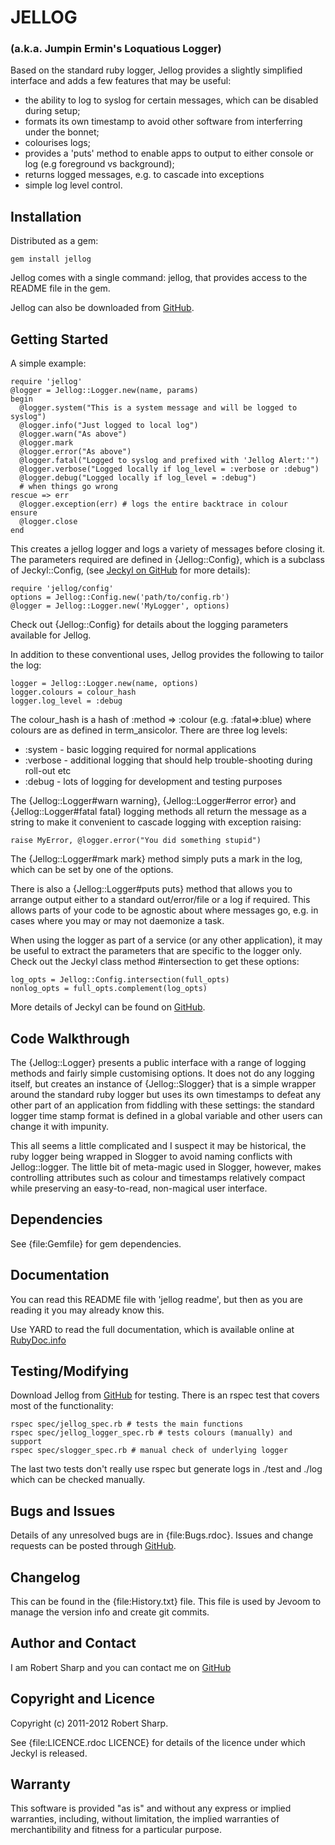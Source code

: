# JELLOG

### (a.k.a. Jumpin Ermin's Loquatious Logger)

Based on the standard ruby logger, Jellog provides a slightly simplified interface and
adds a few features that may be useful:

* the ability to log to syslog for certain messages, which can be disabled during 
  setup;
* formats its own timestamp to avoid other software from interferring under the bonnet;
* colourises logs;
* provides a 'puts' method to enable apps to output to either console or log (e.g foreground
  vs background);
* returns logged messages, e.g. to cascade into exceptions
* simple log level control.

## Installation

Distributed as a gem:

    gem install jellog
  
Jellog comes with a single command: jellog, that provides access to the README file in the gem.

Jellog can also be downloaded from [GitHub](https://github.com/osburn-sharp/jellog).

## Getting Started

A simple example:

    require 'jellog'
    @logger = Jellog::Logger.new(name, params)
    begin
      @logger.system("This is a system message and will be logged to syslog")
      @logger.info("Just logged to local log")
      @logger.warn("As above")
      @logger.mark
      @logger.error("As above")
      @logger.fatal("Logged to syslog and prefixed with 'Jellog Alert:'")
      @logger.verbose("Logged locally if log_level = :verbose or :debug")
      @logger.debug("Logged locally if log_level = :debug")
      # when things go wrong
    rescue => err
      @logger.exception(err) # logs the entire backtrace in colour
    ensure
      @logger.close
    end

This creates a jellog logger and logs a variety of messages before closing it. The parameters required 
are defined in {Jellog::Config}, which is a subclass of Jeckyl::Config, (see [Jeckyl on GitHub](https://github.com/osburn-sharp/jeckyl) 
for more details):

    require 'jellog/config'
    options = Jellog::Config.new('path/to/config.rb')
    @logger = Jellog::Logger.new('MyLogger', options)

Check out {Jellog::Config} for details about the logging parameters available for Jellog.

In addition to these conventional uses, Jellog provides the following to tailor the log:

    logger = Jellog::Logger.new(name, options)
    logger.colours = colour_hash
    logger.log_level = :debug

The colour_hash is a hash of :method => :colour (e.g. :fatal=>:blue) where colours are as defined
in term_ansicolor. There are three log levels:

* :system - basic logging required for normal applications
* :verbose - additional logging that should help trouble-shooting during roll-out etc
* :debug - lots of logging for development and testing purposes

The {Jellog::Logger#warn warning}, {Jellog::Logger#error error} and {Jellog::Logger#fatal fatal} logging methods all return the message as
a string to make it convenient to cascade logging with exception raising:

    raise MyError, @logger.error("You did something stupid")
    
The {Jellog::Logger#mark mark} method simply puts a mark in the log, which can be set by one of the options. 

There is also a {Jellog::Logger#puts puts} method that allows you to arrange output either to a standard out/error/file or a log
if required. This allows parts of your code to be agnostic about where messages go, e.g. in cases where you may or may not
daemonize a task.

When using the logger as part of a service (or any other application), it may be useful to extract the parameters that are specific
to the logger only. Check out the Jeckyl class method #intersection to get these options:

    log_opts = Jellog::Config.intersection(full_opts)
    nonlog_opts = full_opts.complement(log_opts)
    
More details of Jeckyl can be found on [GitHub](https://github.com/osburn-sharp/jeckyl).
    
## Code Walkthrough

The {Jellog::Logger} presents a public interface with a range of logging methods and fairly simple customising options. It does
not do any logging itself, but creates an instance of {Jellog::Slogger} that is a simple wrapper around the standard ruby logger
but uses its own timestamps to defeat any other part of an application from fiddling with these settings: the standard logger
time stamp format is defined in a global variable and other users can change it with impunity.

This all seems a little complicated and I suspect it may be historical, the ruby logger being wrapped in Slogger to avoid
naming conflicts with Jellog::logger. The little bit of meta-magic used in Slogger, however, makes controlling attributes such
as colour and timestamps relatively compact while preserving an easy-to-read, non-magical user interface.

## Dependencies

See {file:Gemfile} for gem dependencies.

## Documentation

You can read this README file with 'jellog readme', but then as you are reading it you may already know this.

Use YARD to read the full documentation, which is available online at [RubyDoc.info](http://rdoc.info/github/osburn-sharp/jellog/frames)

## Testing/Modifying

Download Jellog from [GitHub](https://github.com/osburn-sharp/jellog) for testing. There is an rspec test that covers most of the functionality:

    rspec spec/jellog_spec.rb # tests the main functions
    rspec spec/jellog_logger_spec.rb # tests colours (manually) and support
    rspec spec/slogger_spec.rb # manual check of underlying logger
    
The last two tests don't really use rspec but generate logs in ./test and ./log which can be checked manually.

## Bugs and Issues

Details of any unresolved bugs are in {file:Bugs.rdoc}.
Issues and change requests can be posted through [GitHub](https://github.com/osburn-sharp/jellog/issues).

## Changelog

This can be found in the {file:History.txt} file. This file is used by Jevoom to manage the
version info and create git commits.

## Author and Contact

I am Robert Sharp and you can contact me on [GitHub](http://github.com/osburn-sharp)

## Copyright and Licence

Copyright (c) 2011-2012 Robert Sharp. 

See {file:LICENCE.rdoc LICENCE} for details of the licence under which Jeckyl is released.

## Warranty

This software is provided "as is" and without any express or implied
warranties, including, without limitation, the implied warranties of
merchantibility and fitness for a particular purpose.